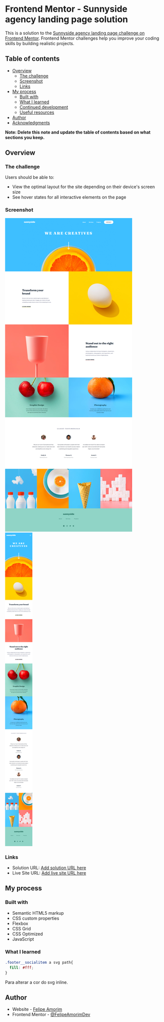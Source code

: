 # Frontend Mentor - Sunnyside agency landing page solution

This is a solution to the [Sunnyside agency landing page challenge on Frontend Mentor](https://www.frontendmentor.io/challenges/sunnyside-agency-landing-page-7yVs3B6ef). Frontend Mentor challenges help you improve your coding skills by building realistic projects.

## Table of contents

- [Overview](#overview)
  - [The challenge](#the-challenge)
  - [Screenshot](#screenshot)
  - [Links](#links)
- [My process](#my-process)
  - [Built with](#built-with)
  - [What I learned](#what-i-learned)
  - [Continued development](#continued-development)
  - [Useful resources](#useful-resources)
- [Author](#author)
- [Acknowledgments](#acknowledgments)

**Note: Delete this note and update the table of contents based on what sections you keep.**

## Overview

### The challenge

Users should be able to:

- View the optimal layout for the site depending on their device's screen size
- See hover states for all interactive elements on the page

### Screenshot

![](./readme/sunysidedesktop.png)
![](./readme/sunysidemobile.png)

### Links

- Solution URL: [Add solution URL here](https://www.frontendmentor.io/solutions/sunnyside-landing-page-lFNP1Gfzme)
- Live Site URL: [Add live site URL here](https://felipeamorimdev.github.io/Sunnyside-Landing-Page/)

## My process

### Built with

- Semantic HTML5 markup
- CSS custom properties
- Flexbox
- CSS Grid
- CSS Optimized
- JavaScript

### What I learned

```css
.footer__socialitem a svg path{
  fill: #fff;
}
```
Para alterar a cor do svg inline.

## Author

- Website - [Felipe Amorim](https://github.com/FelipeAmorimDev/)
- Frontend Mentor - [@FelipeAmorimDev](https://www.frontendmentor.io/profile/FelipeAmorimDev)